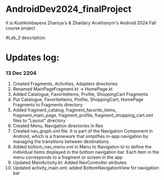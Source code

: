 # AndroidDev2024_finalProject
It is Koshkimbayeva Zhaniya's &amp; Zhaidary Arukhanym's Android 2024 Fall course project

#Lab_3 description:

# Updates log: 
### 13 Dec 2204
1) Created Fragments, Activities, Adapters directories
2) Renamed MainPageFragment.kt -> HomePage.kt
3) Added Catalogue, FavoriteItems, Profile, ShoppingCart Fragments
4) Put  Catalogue, FavoriteItems, Profile, ShoppingCart, HomePage Fragments to Fragments directory
5) Added fragment_catalog, fragment_favorite_items, fragment_main_page, fragment_profile, fragment_shopping_cart.xml files to "Layout" directory
6) Created Menu, Navigation directories in Res
7) Created nav_graph.xml file. It is part of the Navigation Component in Android, which is a framework that simplifies in-app navigation by managing the transitions between destinations.
8) Added bottom_nav_menu.xml in Menu to Navigation to to define the individual items displayed in the bottom navigation bar. Each item in the menu corresponds to a fragment or screen in the app
9) Updated MainActivity.kt: Added NavController atributes
10) Updated activity_main.xml: added BottomNavigationView for navigation bar
